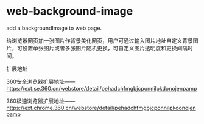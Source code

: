 # web-background-image
add a backgroundImage to web page.

给浏览器网页加一张图片作背景美化网页，用户可通过输入图片地址自定义背景图片，可设置单张图片或者多张图片随机更换，可自定义图片透明度和更换间隔时间。


扩展地址
	 
	 
360安全浏览器扩展地址——https://ext.se.360.cn/webstore/detail/pehadchfmgbjcponnilpkdonojenpamp
        
	
360极速浏览器扩展地址——https://ext.chrome.360.cn/webstore/detail/pehadchfmgbjcponnilpkdonojenpamp
